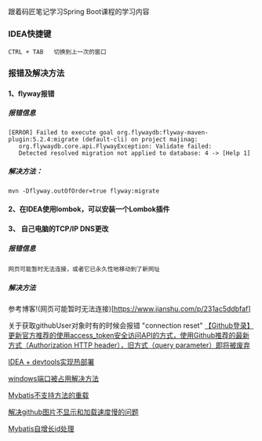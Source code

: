 跟着码匠笔记学习Spring Boot课程的学习内容

### IDEA快捷键
```
CTRL + TAB   切换到上一次的窗口
```

### 报错及解决方法
#### 1、flyway报错
##### 报错信息
```
[ERROR] Failed to execute goal org.flywaydb:flyway-maven-plugin:5.2.4:migrate (default-cli) on project majinag: 
   org.flywaydb.core.api.FlywayException: Validate failed: 
   Detected resolved migration not applied to database: 4 -> [Help 1]

```
##### 解决方法：
```mvn -Dflyway.outOfOrder=true flyway:migrate```
#### 2、在IDEA使用lombok，可以安装一个Lombok插件

#### 3、 自己电脑的TCP/IP DNS更改
##### 报错信息
```网页可能暂时无法连接，或者它已永久性地移动到了新网址```
##### 解决方法
参考博客!(网页可能暂时无法连接)[https://www.jianshu.com/p/231ac5ddbfaf]

关于获取githubUser对象时有的时候会报错 "connection reset"
[【Github登录】更新官方推荐的使用access_token安全访问API的方式，使用Github推荐的最新方式（Authorization HTTP header），旧方式（query parameter）即将被废弃](https://niter.cn/p/115)

[IDEA + devtools实现热部署](https://blog.csdn.net/qq_29918079/article/details/100580274)


[windows端口被占用解决方法](https://blog.csdn.net/zt15732625878/article/details/80904437?depth_1-utm_source=distribute.pc_relevant.none-task-blog-BlogCommendFromBaidu-1&utm_source=distribute.pc_relevant.none-task-blog-BlogCommendFromBaidu-1)

[Mybatis不支持方法的重载](https://www.cnblogs.com/guanghe/p/10636188.html)


[解决github图片不显示和加载速度慢的问题](https://niter.cn/p/125)

[Mybatis自增长id处理](https://www.cnblogs.com/hongdada/p/9956992.html)


